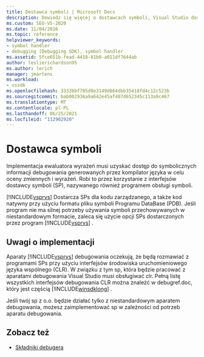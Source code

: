 ```yaml
---
title: Dostawca symboli | Microsoft Docs
description: Dowiedz się więcej o dostawcach symboli, Visual Studio dostarcza, aby umożliwić ewaluatorowi wyrażeń ocenę zmiennych i wyrażeń.
ms.custom: SEO-VS-2020
ms.date: 11/04/2016
ms.topic: reference
helpviewer_keywords:
- symbol handler
- debugging [Debugging SDK], symbol handler
ms.assetid: 5fce651b-fead-4418-81b0-a011df7644ab
author: leslierichardson95
ms.author: lerich
manager: jmartens
ms.workload:
- vssdk
ms.openlocfilehash: 3332bbf705d8e3149d864dbb35418fd4c12c523b
ms.sourcegitcommit: bab002936a9a642e45af407d652345c113a9c467
ms.translationtype: MT
ms.contentlocale: pl-PL
ms.lasthandoff: 06/25/2021
ms.locfileid: "112902920"
---
```

# <a name="symbol-provider"></a>Dostawca symboli
Implementacja ewaluatora wyrażeń musi uzyskać dostęp do symbolicznych informacji debugowania generowanych przez kompilator języka w celu oceny zmiennych i wyrażeń. Robi to przez korzystanie z interfejsów dostawcy symboli (SP), nazywanego również programem obsługi symboli.

 [!INCLUDE[vsprvs](../../code-quality/includes/vsprvs_md.md)] Dostarcza SPs dla kodu zarządzanego, a także kod natywny przy użyciu formatu pliku symboli Programu DataBase (PDB). Jeśli program nie ma silnej potrzeby używania symboli przechowywanych w niestandardowym formacie, zaleca się użycie opcji SPs dostarczonych przez program [!INCLUDE[vsprvs](../../code-quality/includes/vsprvs_md.md)] .

## <a name="implementation-notes"></a>Uwagi o implementacji
 Aparaty [!INCLUDE[vsprvs](../../code-quality/includes/vsprvs_md.md)] debugowania oczekują, że będą rozmawiać z programami SPs przy użyciu interfejsów środowiska uruchomieniowego języka wspólnego (CLR). W związku z tym sp, która będzie pracować z aparatami debugowania Visual Studio musi obsługiwać clr. Pełną listę wszystkich interfejsów debugowania CLR można znaleźć w debugref.doc, który jest częścią [!INCLUDE[winsdklong](../../deployment/includes/winsdklong_md.md)] .

 Jeśli twój sp z o.o. będzie działać tylko z niestandardowym aparatem debugowania, możesz zaimplementować sp w zależności od potrzeb aparatu debugowania.

## <a name="see-also"></a>Zobacz też
- [Składniki debugera](../../extensibility/debugger/debugger-components.md)

